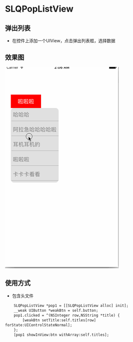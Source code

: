 # SLQPopListView

## 弹出列表
- 在控件上添加一个UIView，点击弹出列表框，选择数据

## 效果图
![](SLQPopListViewDemo/PopListView.gif)

## 使用方式
- 包含头文件

```objc
    SLQPopListView *pop1 = [[SLQPopListView alloc] init];
    __weak UIButton *weakBtn = self.button;
    pop1.clicked = ^(NSInteger row,NSString *title) {
        [weakBtn setTitle:self.titles[row] forState:UIControlStateNormal];
    };
    [pop1 showInView:btn withArray:self.titles];
```
